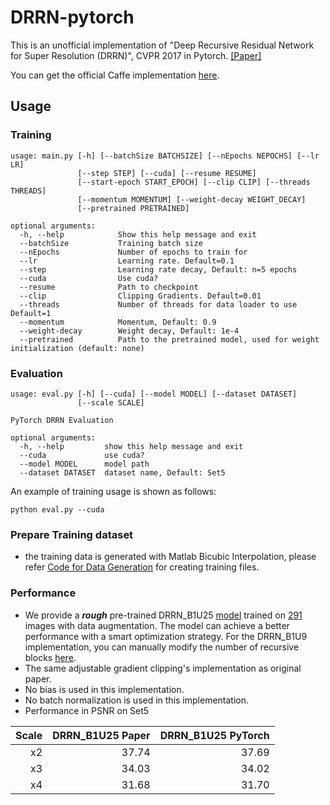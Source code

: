 # DRRN-pytorch
This is an unofficial implementation of "Deep Recursive Residual Network for Super Resolution (DRRN)", CVPR 2017 in Pytorch. [[Paper]](http://cvlab.cse.msu.edu/pdfs/Tai_Yang_Liu_CVPR2017.pdf) 

You can get the official Caffe implementation [here](https://github.com/tyshiwo/DRRN_CVPR17).

## Usage
### Training
```
usage: main.py [-h] [--batchSize BATCHSIZE] [--nEpochs NEPOCHS] [--lr LR]
               [--step STEP] [--cuda] [--resume RESUME]
               [--start-epoch START_EPOCH] [--clip CLIP] [--threads THREADS]
               [--momentum MOMENTUM] [--weight-decay WEIGHT_DECAY]
               [--pretrained PRETRAINED]
               
optional arguments:
  -h, --help            Show this help message and exit
  --batchSize           Training batch size
  --nEpochs             Number of epochs to train for
  --lr                  Learning rate. Default=0.1
  --step                Learning rate decay, Default: n=5 epochs
  --cuda                Use cuda?
  --resume              Path to checkpoint
  --clip                Clipping Gradients. Default=0.01
  --threads             Number of threads for data loader to use Default=1
  --momentum            Momentum, Default: 0.9
  --weight-decay        Weight decay, Default: 1e-4
  --pretrained          Path to the pretrained model, used for weight initialization (default: none)
```

### Evaluation
```
usage: eval.py [-h] [--cuda] [--model MODEL] [--dataset DATASET]
               [--scale SCALE]

PyTorch DRRN Evaluation

optional arguments:
  -h, --help         show this help message and exit
  --cuda             use cuda?
  --model MODEL      model path
  --dataset DATASET  dataset name, Default: Set5
```
An example of training usage is shown as follows:
```
python eval.py --cuda
```

### Prepare Training dataset
  - the training data is generated with Matlab Bicubic Interpolation, please refer [Code for Data Generation](/data/generate_trainingset_x234.m) for creating training files.
  
### Performance
  - We provide a ***rough*** pre-trained DRRN_B1U25 [model](/model) trained on [291](/data/Train_291) images with data augmentation. The model can achieve a better performance with a smart optimization strategy. For the DRRN_B1U9 implementation, you can manually modify the number of recursive blocks [here](/drrn.py#L26:18).
  - The same adjustable gradient clipping's implementation as original paper.
  - No bias is used in this implementation.
  - No batch normalization is used in this implementation.
  - Performance in PSNR on Set5 
  
| Scale   | DRRN_B1U25 Paper | DRRN_B1U25 PyTorch|
| -------:| ----------------:| -----------------:|
| x2      | 37.74            | 37.69             |
| x3      | 34.03            | 34.02             |
| x4      | 31.68            | 31.70             |

